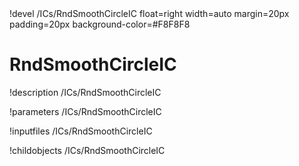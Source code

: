 <!-- MOOSE Object Documentation Stub: Remove this when content is added. -->!devel /ICs/RndSmoothCircleIC float=right width=auto margin=20px padding=20px background-color=#F8F8F8


# RndSmoothCircleIC
!description /ICs/RndSmoothCircleIC

!parameters /ICs/RndSmoothCircleIC

!inputfiles /ICs/RndSmoothCircleIC

!childobjects /ICs/RndSmoothCircleIC
